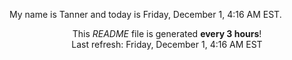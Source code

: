 My name is Tanner and today is Friday, December 1, 4:16 AM EST.

<p align="center">This <i>README</i> file is generated <b>every 3 hours</b>!</br>Last refresh: Friday, December 1, 4:16 AM EST<br /></p>
